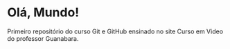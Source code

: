 # Olá, Mundo!
 Primeiro repositório do curso Git e GitHub ensinado no  site Curso em Video do professor Guanabara.
